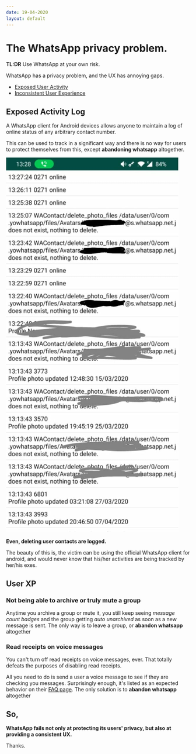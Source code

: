 ```yaml
---
date: 19-04-2020
layout: default
---
```


# The WhatsApp privacy problem.

__TL:DR__ Use WhatsApp at your own risk. 


WhatsApp has a privacy problem, and the UX has annoying gaps.

- [Exposed User Activity](#exposed-activity-log)
- [Inconsistent User Experience](#user-xp)

## Exposed Activity Log
A WhatsApp client for Android devices allows anyone to maintain a log of online status of any arbitrary contact number.

This can be used to track in a significant way and there is no way for users to protect themselves from this, except __abandoning whatsapp__ altogether.

![YoWhatsapp](https://github.com/ikouchiha47/two-cents/raw/master/images/yo_whatsapp.jpeg)

__Even, deleting user contacts are logged.__

The beauty of this is, the victim can be using the official WhatsApp client for android, and would never know that his/her activities are being tracked by her/his exes.

## User XP

### Not being able to archive or truly mute a group

Anytime you archive a group or mute it, you still keep seeing *message count badges* and the group
getting *auto unarchived* as soon as a new message is sent. The only way is to leave a group, or
__abandon whatsapp__ altogether

### Read receipts on voice messages

You can't turn off read receipts on voice messages, ever. That totally defeats the purposes of disabling read receipts.

All you need to do is send a user a voice message to see if they are checking you messages.
Surprisingly enough, it's listed as an expected behavior on their [FAQ page](https://faq.whatsapp.com/en/iphone/28041116).
The only solution is to __abandon whatsapp__ altogether


## So,

__WhatsApp fails not only at protecting its users' privacy, but also at providing a consistent UX.__


Thanks.

